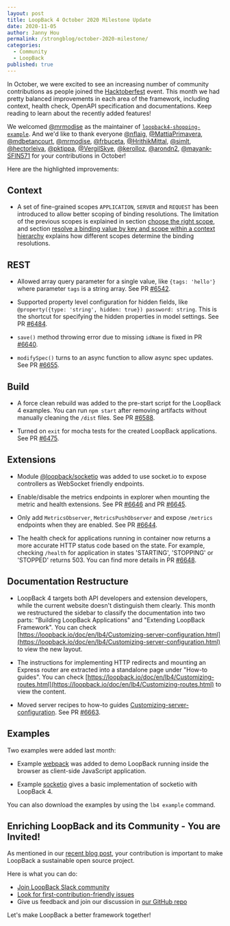 ```yaml
---
layout: post
title: LoopBack 4 October 2020 Milestone Update
date: 2020-11-05
author: Janny Hou
permalink: /strongblog/october-2020-milestone/
categories:
  - Community
  - LoopBack
published: true
---
```


In October, we were excited to see an increasing number of community contributions as people joined the [Hacktoberfest](https://strongloop.com/strongblog/2020-hacktoberfest/) event. This month we had pretty balanced improvements in each area of the framework, including context, health check, OpenAPI specification and documentations. Keep reading to learn about the recently added features!

<!--more-->

We welcomed [@mrmodise](https://github.com/mrmodise) as the maintainer of [`loopback4-shopping-example`](https://github.com/strongloop/loopback4-example-shopping). And we'd like to thank everyone [@nflaig](https://github.com/nflaig), [@MattiaPrimavera](https://github.com/MattiaPrimavera), [@mdbetancourt](https://github.com/mdbetancourt), [@mrmodise](https://github.com/mrmodise), [@frbuceta](https://github.com/frbuceta), [@HrithikMittal](https://github.com/HrithikMittal), [@simlt](https://github.com/simlt), [@hectorleiva](https://github.com/hectorleiva), [@pktippa](https://github.com/pktippa), [@VergilSkye](https://github.com/VergilSkye), [@kerolloz](https://github.com/kerolloz), [@arondn2](https://github.com/arondn2), [@mayank-SFIN571](https://github.com/mayank-SFIN571) for your contributions in October!

Here are the highlighted improvements:

## Context

- A set of fine-grained scopes `APPLICATION`, `SERVER` and `REQUEST` has been introduced to allow better
scoping of binding resolutions. The limitation of the previous scopes is explained in section [choose the right scope](https://loopback.io/doc/en/lb4/Binding.html#choose-the-right-scope), and section [resolve a binding value by key and scope within a context hierarchy](https://loopback.io/doc/en/lb4/Binding.html#resolve-a-binding-value-by-key-and-scope-within-a-context-hierarchy) explains how different scopes determine the binding resolutions.

## REST

- Allowed array query parameter for a single value, like `{tags: 'hello'}` where parameter `tags` is a string array. See PR [#6542](https://github.com/strongloop/loopback-next/pull/6542).

- Supported property level configuration for hidden fields, like `@property({type: 'string', hidden: true}) password: string`. This is the shortcut for specifying the hidden properties in model settings. See PR [#6484](https://github.com/strongloop/loopback-next/pull/6484).

- `save()` method throwing error due to missing `idName` is fixed in PR [#6640](https://github.com/strongloop/loopback-next/pull/6640).

- `modifySpec()` turns to an async function to allow async spec updates. See PR [#6655](https://github.com/strongloop/loopback-next/pull/6655).

## Build

- A force clean rebuild was added to the pre-start script for the LoopBack 4 examples. You can run `npm start` after removing artifacts without manually cleaning the `/dist` files. See PR [#6588](https://github.com/strongloop/loopback-next/pull/6588).

- Turned on `exit` for mocha tests for the created LoopBack applications. See PR [#6475](https://github.com/strongloop/loopback-next/pull/6475).

## Extensions

- Module [@loopback/socketio](https://github.com/strongloop/loopback-next/tree/master/extensions/socketio) was added to use socket.io to expose controllers as WebSocket friendly endpoints.

- Enable/disable the metrics endpoints in explorer when mounting the metric and health extensions. See PR [#6646](https://github.com/strongloop/loopback-next/pull/6646) and PR [#6645](https://github.com/strongloop/loopback-next/pull/6645).

- Only add `MetricsObserver`, `MetricsPushObserver` and expose `/metrics` endpoints when they are enabled. See PR [#6644](https://github.com/strongloop/loopback-next/pull/6644).

- The health check for applications running in container now returns a more accurate HTTP status code based on the state. For example, checking `/health` for application in states 'STARTING', 'STOPPING' or 'STOPPED' returns 503. You can find more details in PR [#6648](https://github.com/strongloop/loopback-next/pull/6648).

## Documentation Restructure

- LoopBack 4 targets both API developers and extension developers, while the current website doesn't distinguish them clearly. This month we restructured the sidebar to classify the documentation into two parts: "Building LoopBack Applications" and "Extending LoopBack Framework". You can check [https://loopback.io/doc/en/lb4/Customizing-server-configuration.html](https://loopback.io/doc/en/lb4/Customizing-server-configuration.html) to view the new layout.

- The instructions for implementing HTTP redirects and mounting an Express router are extracted into a standalone page under "How-to guides". You can check [https://loopback.io/doc/en/lb4/Customizing-routes.html](https://loopback.io/doc/en/lb4/Customizing-routes.html) to view the content.

- Moved server recipes to how-to guides [Customizing-server-configuration](https://loopback.io/doc/en/lb4/Customizing-server-configuration.html). See PR [#6663](https://github.com/strongloop/loopback-next/pull/6663).

## Examples

Two examples were added last month:

- Example [webpack](https://github.com/strongloop/loopback-next/tree/master/examples/webpack) was added to demo LoopBack running inside the browser as client-side JavaScript application.

- Example [socketio](https://github.com/strongloop/loopback-next/tree/master/examples/socketio) gives a basic implementation of socketio with LoopBack 4.

You can also download the examples by using the `lb4 example` command.

## Enriching LoopBack and its Community - You are Invited!

As mentioned in our [recent blog post](https://strongloop.com/strongblog/2020-community-contribution/), your contribution is important to make LoopBack a sustainable open source project. 

Here is what you can do:
- [Join LoopBack Slack community](https://join.slack.com/t/loopbackio/shared_invite/zt-8lbow73r-SKAKz61Vdao~_rGf91pcsw)
- [Look for first-contribution-friendly issues](https://github.com/strongloop/loopback-next/issues?q=is%3Aissue+is%3Aopen+label%3A%22good+first+issue%22)
- Give us feedback and join our discussion in [our GitHub repo](https://github.com/strongloop/loopback-next)

Let's make LoopBack a better framework together!
